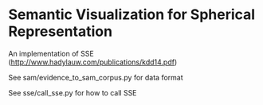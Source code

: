 Semantic Visualization for Spherical Representation
=============================

An implementation of SSE (http://www.hadylauw.com/publications/kdd14.pdf)

See sam/evidence_to_sam_corpus.py for data format

See sse/call_sse.py for how to call SSE
